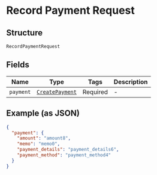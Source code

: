 
# Record Payment Request

## Structure

`RecordPaymentRequest`

## Fields

| Name | Type | Tags | Description |
|  --- | --- | --- | --- |
| `payment` | [`CreatePayment`](../../doc/models/create-payment.md) | Required | - |

## Example (as JSON)

```json
{
  "payment": {
    "amount": "amount8",
    "memo": "memo0",
    "payment_details": "payment_details6",
    "payment_method": "payment_method4"
  }
}
```

